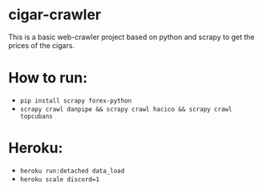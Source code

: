 # cigar-crawler
This is a basic web-crawler project based on python and scrapy to get the prices of the cigars.

# How to run:

- `pip install scrapy forex-python`
- `scrapy crawl danpipe && scrapy crawl hacico && scrapy crawl topcubans`

# Heroku:

- `heroku run:detached data_load`
- `heroku scale discord=1`
